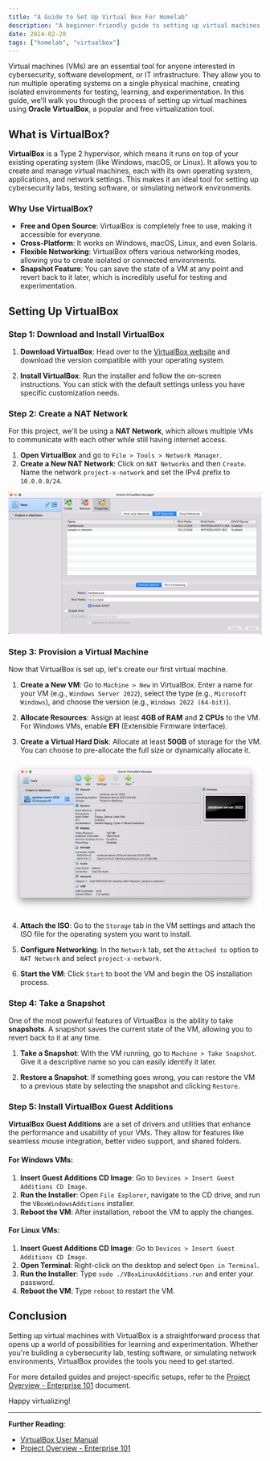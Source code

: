 ```yaml
---
title: "A Guide to Set Up Virtual Box For Homelab"
description: "A beginner-friendly guide to setting up virtual machines using Oracle VirtualBox. It covers downloading and installing VirtualBox, creating a NAT network and much more."
date: 2024-02-20
tags: ["homelab", "virtualbox"]
---
```


Virtual machines (VMs) are an essential tool for anyone interested in cybersecurity, software development, or IT infrastructure. They allow you to run multiple operating systems on a single physical machine, creating isolated environments for testing, learning, and experimentation. In this guide, we'll walk you through the process of setting up virtual machines using **Oracle VirtualBox**, a popular and free virtualization tool.

## What is VirtualBox?

**VirtualBox** is a Type 2 hypervisor, which means it runs on top of your existing operating system (like Windows, macOS, or Linux). It allows you to create and manage virtual machines, each with its own operating system, applications, and network settings. This makes it an ideal tool for setting up cybersecurity labs, testing software, or simulating network environments.

### Why Use VirtualBox?

- **Free and Open Source**: VirtualBox is completely free to use, making it accessible for everyone.
- **Cross-Platform**: It works on Windows, macOS, Linux, and even Solaris.
- **Flexible Networking**: VirtualBox offers various networking modes, allowing you to create isolated or connected environments.
- **Snapshot Feature**: You can save the state of a VM at any point and revert back to it later, which is incredibly useful for testing and experimentation.

## Setting Up VirtualBox

### Step 1: Download and Install VirtualBox

1. **Download VirtualBox**: Head over to the [VirtualBox website](https://www.virtualbox.org/) and download the version compatible with your operating system.

2. **Install VirtualBox**: Run the installer and follow the on-screen instructions. You can stick with the default settings unless you have specific customization needs.

### Step 2: Create a NAT Network

For this project, we'll be using a **NAT Network**, which allows multiple VMs to communicate with each other while still having internet access.

1. **Open VirtualBox** and go to `File > Tools > Network Manager`.
2. **Create a New NAT Network**: Click on `NAT Networks` and then `Create`. Name the network `project-x-network` and set the IPv4 prefix to `10.0.0.0/24`.

![VirtualBox Network Manager](media/network_manager.png)

### Step 3: Provision a Virtual Machine

Now that VirtualBox is set up, let's create our first virtual machine.

1. **Create a New VM**: Go to `Machine > New` in VirtualBox. Enter a name for your VM (e.g., `Windows Server 2022`), select the type (e.g., `Microsoft Windows`), and choose the version (e.g., `Windows 2022 (64-bit)`).

2. **Allocate Resources**: Assign at least **4GB of RAM** and **2 CPUs** to the VM. For Windows VMs, enable **EFI** (Extensible Firmware Interface).

3. **Create a Virtual Hard Disk**: Allocate at least **50GB** of storage for the VM. You can choose to pre-allocate the full size or dynamically allocate it.

![Virtual Machine Creation Wizard](media/create_vm_wizard.png)

4. **Attach the ISO**: Go to the `Storage` tab in the VM settings and attach the ISO file for the operating system you want to install.

5. **Configure Networking**: In the `Network` tab, set the `Attached to` option to `NAT Network` and select `project-x-network`.

6. **Start the VM**: Click `Start` to boot the VM and begin the OS installation process.

### Step 4: Take a Snapshot

One of the most powerful features of VirtualBox is the ability to take **snapshots**. A snapshot saves the current state of the VM, allowing you to revert back to it at any time.

1. **Take a Snapshot**: With the VM running, go to `Machine > Take Snapshot`. Give it a descriptive name so you can easily identify it later.

2. **Restore a Snapshot**: If something goes wrong, you can restore the VM to a previous state by selecting the snapshot and clicking `Restore`.

### Step 5: Install VirtualBox Guest Additions

**VirtualBox Guest Additions** are a set of drivers and utilities that enhance the performance and usability of your VMs. They allow for features like seamless mouse integration, better video support, and shared folders.

#### For Windows VMs:

1. **Insert Guest Additions CD Image**: Go to `Devices > Insert Guest Additions CD Image`.
2. **Run the Installer**: Open `File Explorer`, navigate to the CD drive, and run the `VBoxWindowsAdditions` installer.
3. **Reboot the VM**: After installation, reboot the VM to apply the changes.

#### For Linux VMs:

1. **Insert Guest Additions CD Image**: Go to `Devices > Insert Guest Additions CD Image`.
2. **Open Terminal**: Right-click on the desktop and select `Open in Terminal`.
3. **Run the Installer**: Type `sudo ./VBoxLinuxAdditions.run` and enter your password.
4. **Reboot the VM**: Type `reboot` to restart the VM.

## Conclusion

Setting up virtual machines with VirtualBox is a straightforward process that opens up a world of possibilities for learning and experimentation. Whether you're building a cybersecurity lab, testing software, or simulating network environments, VirtualBox provides the tools you need to get started.

For more detailed guides and project-specific setups, refer to the [Project Overview - Enterprise 101](Enterprise-101.md) document.

Happy virtualizing!

---

**Further Reading**:
- [VirtualBox User Manual](https://www.virtualbox.org/manual/)
- [Project Overview - Enterprise 101](Enterprise-101.md)
